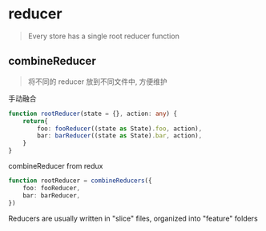 # reducer 

> Every store has a single root reducer function

## combineReducer

> 将不同的 reducer 放到不同文件中, 方便维护

手动融合

```typescript
function rootReducer(state = {}, action: any) {
    return{
        foo: fooReducer((state as State).foo, action),
        bar: barReducer((state as State).bar, action),
    }
}
```

combineReducer from redux

```typescript
function rootReducer = combineReducers({
    foo: fooReducer,
    bar: barReducer,
})
```

Reducers are usually written in "slice" files, organized into "feature" folders
